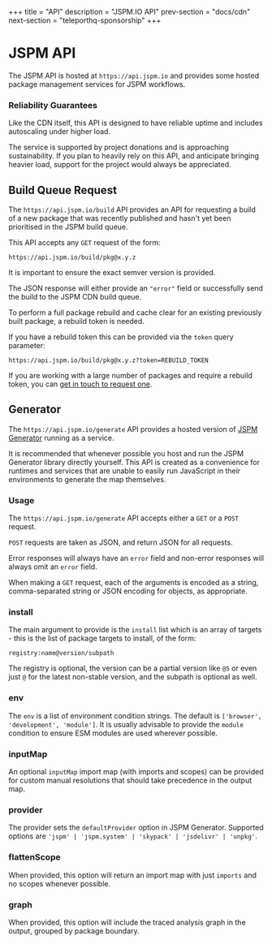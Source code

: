 +++
title = "API"
description = "JSPM.IO API"
prev-section = "docs/cdn"
next-section = "teleporthq-sponsorship"
+++

# JSPM API

The JSPM API is hosted at `https://api.jspm.io` and provides some hosted package management services
for JSPM workflows.

### Reliability Guarantees

Like the CDN itself, this API is designed to have reliable uptime and includes autoscaling under higher load.

The service is supported by project donations and is approaching sustainability. If you plan to heavily rely on this API, and anticipate bringing heavier load, support for the project would always be appreciated.

## Build Queue Request

The `https://api.jspm.io/build` API provides an API for requesting a build of a new package that was recently published and hasn't yet been prioritised in the JSPM build queue.

This API accepts any `GET` request of the form:

`https://api.jspm.io/build/pkg@x.y.z`

It is important to ensure the exact semver version is provided.

The JSON response will either provide an `"error"` field or successfully send the build to the JSPM CDN build queue.

To perform a full package rebuild and cache clear for an existing previously built package, a rebuild token is needed.

If you have a rebuild token this can be provided via the `token` query parameter:

`https://api.jspm.io/build/pkg@x.y.z?token=REBUILD_TOKEN`

If you are working with a large number of packages and require a rebuild token, you can [get in touch to request one](mailto:guybedford@jspm.foundation).

## Generator

The `https://api.jspm.io/generate` API provides a hosted version of [JSPM Generator](https://github.com/jspm/generator) running
as a service.

It is recommended that whenever possible you host and run the JSPM Generator library directly yourself. This API is created as a convenience for runtimes and services that are unable to easily run JavaScript in their environments to generate the map themselves.

### Usage

The `https://api.jspm.io/generate` API accepts either a `GET` or a `POST` request.

`POST` requests are taken as JSON, and return JSON for all requests.

Error responses will always have an `error` field and non-error responses will always omit an `error` field.

When making a `GET` request, each of the arguments is encoded as a string, comma-separated string or JSON encoding for objects, as appropriate.

### install

The main argument to provide is the `install` list which is an array of targets - this is the list of package targets to install, of the form:

```
registry:name@version/subpath
```

The registry is optional, the version can be a partial version like `@5` or even just `@` for the latest non-stable version, and the subpath is optional as well.

### env

The `env` is a list of environment condition strings. The default is `['browser', 'development', 'module']`. It is usually advisable
to provide the `module` condition to ensure ESM modules are used wherever possible.

### inputMap

An optional `inputMap` import map (with imports and scopes) can be provided for custom manual resolutions that should take precedence in the output map.

### provider

The provider sets the `defaultProvider` option in JSPM Generator. Supported options are `'jspm' | 'jspm.system' | 'skypack' | 'jsdelivr' | 'unpkg'`.

### flattenScope

When provided, this option will return an import map with just `imports` and no scopes whenever possible.

### graph

When provided, this option will include the traced analysis graph in the output, grouped by package boundary.



